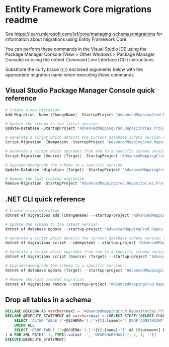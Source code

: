 # Entity Framework Core migrations readme

See <https://learn.microsoft.com//ef/core/managing-schemas/migrations> for information about migrations using Entity Framework Core.

You can perform these commands in the Visual Studio IDE using the Package Manager Console (View > Other Windows > Package Manager Console) or using the dotnet Command Line Interface (CLI) instructions.

Substitute the curly brace (`{}`) enclosed arguments below with the appropriate migration name when executing these commands.

## Visual Studio Package Manager Console quick reference

```powershell
# Create a new migration
Add-Migration -Name {ChangeName} -StartupProject "AdvancedMappingCrud.Repositories.ProjectTo.Tests.Api" -Project "AdvancedMappingCrud.Repositories.ProjectTo.Tests.Infrastructure"

# Update the schema to the latest version
Update-Database -StartupProject "AdvancedMappingCrud.Repositories.ProjectTo.Tests.Api" -Project "AdvancedMappingCrud.Repositories.ProjectTo.Tests.Infrastructure"

# Generate a script which detects the current database schema version and updates it to the latest
Script-Migration -Idempotent -StartupProject "AdvancedMappingCrud.Repositories.ProjectTo.Tests.Api" -Project "AdvancedMappingCrud.Repositories.ProjectTo.Tests.Infrastructure"

# Generate a script which upgrades from and to a specific schema version
Script-Migration {Source} {Target} -StartupProject "AdvancedMappingCrud.Repositories.ProjectTo.Tests.Api" -Project "AdvancedMappingCrud.Repositories.ProjectTo.Tests.Infrastructure"

# Upgrade/downgrade the schema to a specific version
Update-Database -Migration {Target} -StartupProject "AdvancedMappingCrud.Repositories.ProjectTo.Tests.Api" -Project "AdvancedMappingCrud.Repositories.ProjectTo.Tests.Infrastructure"

# Remove the last created migration
Remove-Migration -StartupProject "AdvancedMappingCrud.Repositories.ProjectTo.Tests.Api" -Project "AdvancedMappingCrud.Repositories.ProjectTo.Tests.Infrastructure"
```

## .NET CLI quick reference

```powershell
# Create a new migration
dotnet ef migrations add {ChangeName} --startup-project "AdvancedMappingCrud.Repositories.ProjectTo.Tests.Api" --project "AdvancedMappingCrud.Repositories.ProjectTo.Tests.Infrastructure"

# Update the schema to the latest version
dotnet ef database update --startup-project "AdvancedMappingCrud.Repositories.ProjectTo.Tests.Api" --project "AdvancedMappingCrud.Repositories.ProjectTo.Tests.Infrastructure"

# Generate a script which detects the current database schema version and updates it to the latest
dotnet ef migrations script --idempotent --startup-project "AdvancedMappingCrud.Repositories.ProjectTo.Tests.Api" --project "AdvancedMappingCrud.Repositories.ProjectTo.Tests.Infrastructure"

# Generate a script which upgrades from and to a specific schema version
dotnet ef migrations script {Source} {Target} --startup-project "AdvancedMappingCrud.Repositories.ProjectTo.Tests.Api" --project "AdvancedMappingCrud.Repositories.ProjectTo.Tests.Infrastructure"

# Upgrade/downgrade the schema to a specific version
dotnet ef database update {Target} --startup-project "AdvancedMappingCrud.Repositories.ProjectTo.Tests.Api" --project "AdvancedMappingCrud.Repositories.ProjectTo.Tests.Infrastructure"

# Remove the last created migration
dotnet ef migrations remove --startup-project "AdvancedMappingCrud.Repositories.ProjectTo.Tests.Api" --project "AdvancedMappingCrud.Repositories.ProjectTo.Tests.Infrastructure"
```

## Drop all tables in a schema

```sql
DECLARE @SCHEMA AS varchar(max) = 'AdvancedMappingCrud.Repositories.ProjectTo.Tests'
DECLARE @EXECUTE_STATEMENT AS varchar(max) = (SELECT STUFF((SELECT CHAR(13) + CHAR(10) + [Statement] FROM (
    SELECT 'ALTER TABLE ['+@SCHEMA+'].['+[t].[name]+'] DROP CONSTRAINT ['+[fk].[name]+']' AS [Statement] FROM [sys].[foreign_keys] AS [fk] INNER JOIN [sys].[tables] AS [t] ON [t].[object_id] = [fk].[parent_object_id] INNER JOIN [sys].[schemas] AS [s] ON [s].[schema_id] = [t].[schema_id] WHERE [s].[name] = @SCHEMA
    UNION ALL
    SELECT 'DROP TABLE ['+@SCHEMA+'].['+[t].[name]+']' AS [Statement] FROM [sys].[tables] AS [t] INNER JOIN [sys].[schemas] AS [s] ON [s].[schema_id] = [t].[schema_id] WHERE [s].[name] = @SCHEMA
) A FOR XML PATH(''), TYPE).value('.', 'NVARCHAR(MAX)'), 1, 1, ''))
EXECUTE(@EXECUTE_STATEMENT)
```
